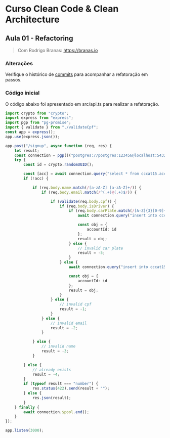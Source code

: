 # Curso Clean Code & Clean Architecture

## Aula 01 - Refactoring

> Com Rodrigo Branas: https://branas.io

### Alterações

Verifique o histórico de [commits](https://github.com/Lucasbrunoferreira/cccat16_1/commits/master/?author=Lucasbrunoferreira) para acompanhar a refatoração em passos.


### Código inicial

O código abaixo foi apresentado em src/api.ts para realizar a refatoração.

```ts
import crypto from "crypto";
import express from "express";
import pgp from "pg-promise";
import { validate } from "./validateCpf";
const app = express();
app.use(express.json());

app.post("/signup", async function (req, res) {
	let result;
	const connection = pgp()("postgres://postgres:123456@localhost:5432/app");
	try {
		const id = crypto.randomUUID();

		const [acc] = await connection.query("select * from cccat15.account where email = $1", [req.body.email]);
		if (!acc) {

			if (req.body.name.match(/[a-zA-Z] [a-zA-Z]+/)) {
				if (req.body.email.match(/^(.+)@(.+)$/)) {

					if (validate(req.body.cpf)) {
						if (req.body.isDriver) {
							if (req.body.carPlate.match(/[A-Z]{3}[0-9]{4}/)) {
								await connection.query("insert into cccat15.account (account_id, name, email, cpf, car_plate, is_passenger, is_driver) values ($1, $2, $3, $4, $5, $6, $7)", [id, req.body.name, req.body.email, req.body.cpf, req.body.carPlate, !!req.body.isPassenger, !!req.body.isDriver]);

								const obj = {
									accountId: id
								};
								result = obj;
							} else {
								// invalid car plate
								result = -5;
							}
						} else {
							await connection.query("insert into cccat15.account (account_id, name, email, cpf, car_plate, is_passenger, is_driver) values ($1, $2, $3, $4, $5, $6, $7)", [id, req.body.name, req.body.email, req.body.cpf, req.body.carPlate, !!req.body.isPassenger, !!req.body.isDriver]);

							const obj = {
								accountId: id
							};
							result = obj;
						}
					} else {
						// invalid cpf
						result = -1;
					}
				} else {
					// invalid email
					result = -2;
				}

			} else {
				// invalid name
				result = -3;
			}

		} else {
			// already exists
			result = -4;
		}
		if (typeof result === "number") {
			res.status(422).send(result + "");
		} else {
			res.json(result);
		}
	} finally {
		await connection.$pool.end();
	}
});

app.listen(3000);

```
